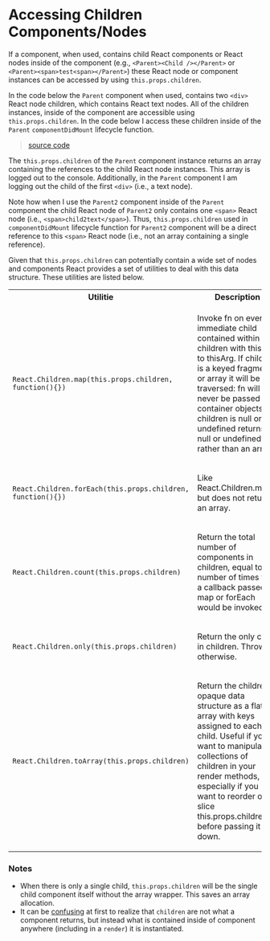 # Accessing Children Components/Nodes

If a component, when used, contains child React components or React nodes inside of the component (e.g., `<Parent><Child /></Parent>` or `<Parent><span>test<span></Parent>`) these React node or component instances can be accessed by using `this.props.children`.

In the code below the `Parent` component when used, contains two `<div>` React node children, which contains React text nodes. All of the children instances, inside of the component are accessible using `this.props.children`. In the code below I access these children inside of the `Parent` `componentDidMount` lifecycle function.

> [source code](https://jsfiddle.net/codylindley/z7u11n44/#tabs=js,result,html,resources)

The `this.props.children` of the `Parent` component instance returns an array containing the references to the child React node instances. This array is logged out to the console. Additionally, in the `Parent` component I am logging out the child of the first `<div>` (i.e., a text node).

Note how when I use the `Parent2` component inside of the `Parent` component the child React node of `Parent2` only contains one `<span>` React node (i.e., `<span>child2text</span>`). Thus, `this.props.children` used in `componentDidMount` lifecycle function for `Parent2` component will be a direct reference to this `<span>` React node (i.e., not an array containing a single reference).

Given that `this.props.children` can potentially contain a wide set of nodes and components React provides a set of utilities to deal with this data structure. These utilities are listed below.

<table>
<tr>
<th>Utilitie</th>
<th>Description</th>
</tr>
  <tr>
  	<td><p><code>React.Children.map(this.props.children, function(){})</code></p></td>
    <td><p>Invoke fn on every immediate child contained within children with this set to thisArg. If children is a keyed fragment or array it will be traversed: fn will never be passed the container objects. If children is null or undefined returns null or undefined rather than an array.</p></td>
  </tr>
  <tr>
  	<td><p><code>React.Children.forEach(this.props.children, function(){})</code></p></td>
    <td><p>Like React.Children.map() but does not return an array.</p></td>
  </tr>
  <tr>
  	<td><p><code>React.Children.count(this.props.children)</code></p></td>
    <td><p>Return the total number of components in children, equal to the number of times that a callback passed to map or forEach would be invoked.</p></td>
  </tr>
  <tr>
  	<td><p><code>React.Children.only(this.props.children)</code></p></td>
    <td><p>Return the only child in children. Throws otherwise.</p></td>
  </tr>
  <tr>
  	<td><p><code>React.Children.toArray(this.props.children)</code></p></td>
    <td><p>Return the children opaque data structure as a flat array with keys assigned to each child. Useful if you want to manipulate collections of children in your render methods, especially if you want to reorder or slice this.props.children before passing it down.</p></td>
  </tr>
</table>

### Notes

* When there is only a single child, `this.props.children` will be the single child component itself without the array wrapper. This saves an array allocation.
* It can be [confusing](https://facebook.github.io/react/tips/children-undefined.html) at first to realize that `children` are not what a component returns, but instead what is contained inside of component anywhere (including in a `render`) it is instantiated.
